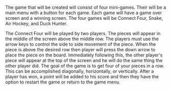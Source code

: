 The game that will be created will consist of four mini-games. Their will be a main menu with a button for each game. Each game will have a game over screen and a winning screen. The four games will be Connect Four, Snake, Air Hockey, and Duck Hunter.

The Connect Four will be played by two players. The pieces will appear in the middle of the screen above the middle row. The players must use the arrow keys to control the side to side movement of the piece. When the piece is above the desired row then player will press the down arrow to place the piece on the board. Immediately following this, the other player's piece will  appear at the top of the screen and he will do the same thing the other player did. The goal of the game is to get four of your pieces in a row. This can be accomplished diagonally, horizontally, or vertically. After a player has won, a point will be added to his score and then they have the option to restart the game or return to the game menu.
